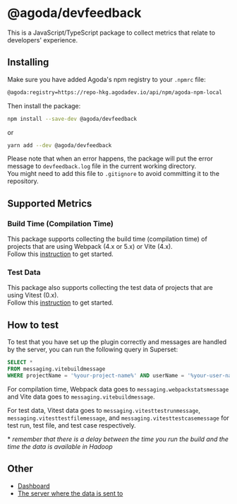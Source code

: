# @agoda/devfeedback

This is a JavaScript/TypeScript package to collect metrics that relate to developers' experience.

## Installing

Make sure you have added Agoda's npm registry to your `.npmrc` file:

```bash
@agoda:registry=https://repo-hkg.agodadev.io/api/npm/agoda-npm-local
```

Then install the package:

```bash
npm install --save-dev @agoda/devfeedback
```

or

```bash
yarn add --dev @agoda/devfeedback
```

Please note that when an error happens, the package will put the error message to `devfeedback.log` file in the current working directory.  
You might need to add this file to `.gitignore` to avoid committing it to the repository.

## Supported Metrics

### Build Time (Compilation Time)

This package supports collecting the build time (compilation time) of projects that are using Webpack (4.x or 5.x) or Vite (4.x).  
Follow this [instruction](BUILD_TIME.md) to get started.

### Test Data

This package also supports collecting the test data of projects that are using Vitest (0.x).  
Follow this [instruction](TEST_DATA.md) to get started.

## How to test

To test that you have set up the plugin correctly and messages are handled by the server, you can run the following query in Superset:

```sql
SELECT *
FROM messaging.vitebuildmessage
WHERE projectName = '%your-project-name%' AND userName = '%your-user-name%'
```

For compilation time, Webpack data goes to `messaging.webpackstatsmessage` and Vite data goes to `messaging.vitebuildmessage`.

For test data, Vitest data goes to `messaging.vitesttestrunmessage`, `messaging.vitesttestfilemessage`, and `messaging.vitesttestcasemessage` for test run, test file, and test case respectively.

\* _remember that there is a delay between the time you run the build and the time the data is available in Hadoop_

## Other

- [Dashboard](https://superset.agodadev.io/superset/dashboard/439/)
- [The server where the data is sent to](https://gitlab.agodadev.io/full-stack/tooling/developer-local-metrics)
